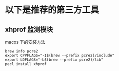 以下是推荐的第三方工具
======================

## xhprof 监测模块

macos 下的安装方法

```shell
brew info pcre2
export CPPFLAGS="-I$(brew --prefix pcre2)/include"
export LDFLAGS="-L$(brew --prefix pcre2)/lib"
pecl install xhprof


